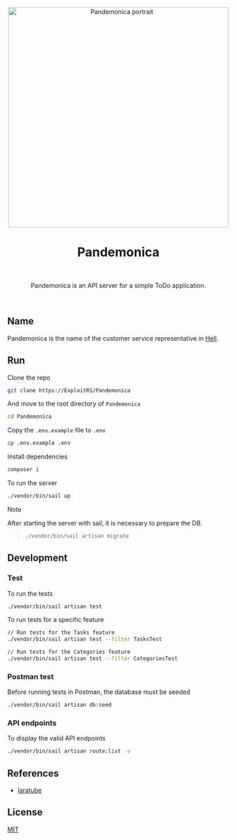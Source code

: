 <div align="center">
    <p align="center">
        <a href="https://helltaker.fandom.com/wiki/Pandemonica">
            <img src="https://github-production-user-asset-6210df.s3.amazonaws.com/85566220/294228806-199a2c22-d975-4e5c-9755-582e4a9c2f57.png" width="500" alt="Pandemonica portrait">
        </a>
    </p>
    <h1>Pandemonica</h1>
    <br/>
    <p>Pandemonica is an API server for a simple ToDo application.</p>
    <br/>
</div>

## Name

Pandemonica is the name of the customer service representative in [Hell](https://helltaker.fandom.com/wiki/Helltaker_Wiki).

## Run

Clone the repo

```bash
git clone https://ExploitRS/Pandemonica
```

And move to the root directory of `Pandemonica`

```bash
cd Pandemonica
```

Copy the `.env.example` file to `.env`

```bash
cp .env.example .env
```

Install dependencies

```bash
composer i
```

To run the server

```bash
./vendor/bin/sail up
```

> [!NOTE]
> After starting the server with sail, it is necessary to prepare the DB.

> ```bash
> ./vendor/bin/sail artisan migrate
> ```

## Development

### Test

To run the tests

```bash
./vendor/bin/sail artisan test
```

To run tests for a specific feature

```bash
// Run tests for the Tasks feature
./vendor/bin/sail artisan test --filter TasksTest

// Run tests for the Categories feature
./vendor/bin/sail artisan test --filter CategoriesTest
```

### Postman test

Before running tests in Postman, the database must be seeded

```bash
./vendor/bin/sail artisan db:seed
```

### API endpoints

To display the valid API endpoints

```bash
./vendor/bin/sail artisan route:list -v
```

## References

- [laratube](https://github.com/miladev95/laratube)

## License

[MIT](https://github.com/ExploitRS/Pandemonica/blob/main/LICENSE)